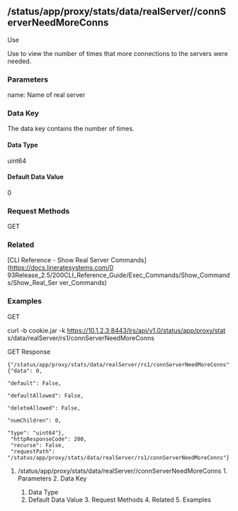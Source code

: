 ## /status/app/proxy/stats/data/realServer/<name>/connServerNeedMoreConns

Use

Use to view the number of times that more connections to the servers were
needed.

### Parameters

name: Name of real server

### Data Key

The data key contains the number of times.

#### Data Type

uint64

#### Default Data Value

0

### Request Methods

GET

### Related

[CLI Reference - Show Real Server Commands](https://docs.lineratesystems.com/0
93Release_2.5/200CLI_Reference_Guide/Exec_Commands/Show_Commands/Show_Real_Ser
ver_Commands)

### Examples

GET

curl -b cookie.jar -k https://10.1.2.3:8443/lrs/api/v1.0/status/app/proxy/stat
s/data/realServer/rs1/connServerNeedMoreConns

GET Response

    
    {"/status/app/proxy/stats/data/realServer/rs1/connServerNeedMoreConns": {"data": 0,
                                                                                   "default": False,
                                                                                   "defaultAllowed": False,
                                                                                   "deleteAllowed": False,
                                                                                   "numChildren": 0,
                                                                                   "type": "uint64"},
     "httpResponseCode": 200,
     "recurse": False,
     "requestPath": "/status/app/proxy/stats/data/realServer/rs1/connServerNeedMoreConns"}
    

  1. /status/app/proxy/stats/data/realServer/<name>/connServerNeedMoreConns
    1. Parameters
    2. Data Key
      1. Data Type
      2. Default Data Value
    3. Request Methods
    4. Related
    5. Examples

